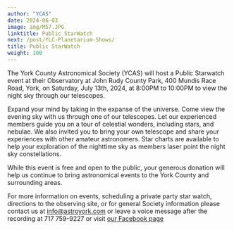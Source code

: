 ```yaml
---
author: "YCAS"
date: 2024-06-03
image: img/M57.JPG
linktitle: Public StarWatch
next: /post/YLC-Planetarium-Shows/
title: Public StarWatch
weight: 100
---
```


The York County Astronomical Society (YCAS) will host a Public Starwatch event at their Observatory at John Rudy County Park, 400 Mundis Race Road, York, on Saturday, July 13th, 2024, at 8:00PM to 10:00PM to view the night sky through our telescopes.

Expand your mind by taking in the expanse of the universe. Come view the evening sky with us through one of our telescopes. Let our experienced members guide you on a tour of celestial wonders, including stars, and nebulae. We also invited you to bring your own telescope and share your experiences with other amateur astronomers. Star charts are available to help your exploration of the nighttime sky as members laser point the night sky constellations. 

While this event is free and open to the public, your generous donation will help us continue to bring astronomical events to the York County and surrounding areas.

For more information on events, scheduling a private party star watch, directions to the observing site, or for general Society information please contact us at <a href="mailto:info@astroyork.com"><font color="#FFCC66">info@astroyork.com</font></a> or leave a voice message after the recording at 717 759-9227 or visit [our Facebook page](https://www.facebook.com/astroyork)
